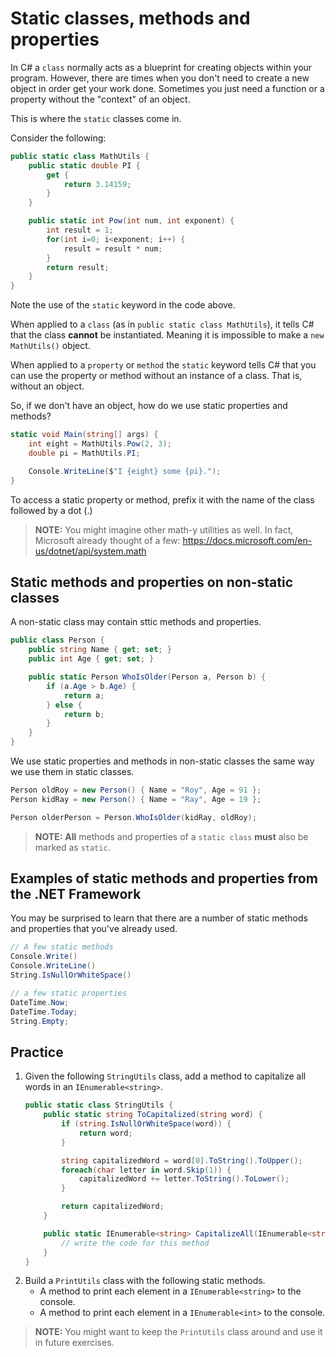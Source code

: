 # Static classes, methods and properties

In C# a `class` normally acts as a blueprint for creating objects within your program. However, there are times when you don't need to create a new object in order get your work done. Sometimes you just need a function or a property without the "context" of an object.

This is where the `static` classes come in.

Consider the following:

```csharp
public static class MathUtils {
    public static double PI {
        get {
            return 3.14159;
        }
    }

    public static int Pow(int num, int exponent) {
        int result = 1;
        for(int i=0; i<exponent; i++) {
            result = result * num;
        }
        return result;
    }
}
```

Note the use of the `static` keyword in the code above.

When applied to a `class` (as in `public static class MathUtils`), it tells C# that the class **cannot** be instantiated. Meaning it is impossible to make a `new MathUtils()` object.

When applied to a `property` or `method` the `static` keyword tells C# that you can use the property or method without an instance of a class. That is, without an object.

So, if we don't have an object, how do we use static properties and methods?

```cs
static void Main(string[] args) {
    int eight = MathUtils.Pow(2, 3);
    double pi = MathUtils.PI;

    Console.WriteLine($"I {eight} some {pi}.");
}
```
To access a static property or method, prefix it with the name of the class followed by a dot (.)

> **NOTE:** You might imagine other math-y utilities as well. In fact, Microsoft already thought of a few: https://docs.microsoft.com/en-us/dotnet/api/system.math

## Static methods and properties on non-static classes

A non-static class may contain sttic methods and properties.

```cs
public class Person {
    public string Name { get; set; }
    public int Age { get; set; }

    public static Person WhoIsOlder(Person a, Person b) {
        if (a.Age > b.Age) {
            return a;
        } else {
            return b;
        }
    }
}
```

We use static properties and methods in non-static classes the same way we use them in static classes.

```cs
Person oldRoy = new Person() { Name = "Roy", Age = 91 };
Person kidRay = new Person() { Name = "Ray", Age = 19 };

Person olderPerson = Person.WhoIsOlder(kidRay, oldRoy);
```

> **NOTE:** **All** methods and properties of a `static class` **must** also be marked as `static`.

## Examples of static methods and properties from the .NET Framework

You may be surprised to learn that there are a number of static methods and properties that you've already used.

```cs
// A few static methods
Console.Write()
Console.WriteLine()
String.IsNullOrWhiteSpace()

// a few static properties
DateTime.Now;
DateTime.Today;
String.Empty;
```

## Practice

1. Given the following `StringUtils` class, add a method to capitalize all words in an `IEnumerable<string>`.
    ```cs
    public static class StringUtils {
        public static string ToCapitalized(string word) {
            if (string.IsNullOrWhiteSpace(word)) {
                return word;
            }

            string capitalizedWord = word[0].ToString().ToUpper();
            foreach(char letter in word.Skip(1)) {
                capitalizedWord += letter.ToString().ToLower();
            }

            return capitalizedWord;
        }

        public static IEnumerable<string> CapitalizeAll(IEnumerable<string> words) {
            // write the code for this method
        }
    }
    ```
1. Build a `PrintUtils` class with the following static methods.
    * A method to print each element in a `IEnumerable<string>` to the console.
    * A method to print each element in a `IEnumerable<int>` to the console.



> **NOTE:** You might want to keep the `PrintUtils` class around and use it in future exercises.
